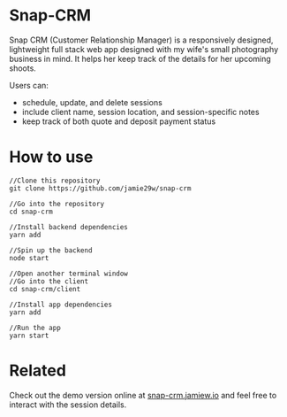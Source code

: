 # Snap-CRM

Snap CRM (Customer Relationship Manager) is a responsively designed, lightweight full stack web app designed with my wife's small photography business in mind. It helps her keep track of the details for her upcoming shoots.

Users can:
- schedule, update, and delete sessions
- include client name, session location, and session-specific notes
- keep track of both quote and deposit payment status

# How to use

```
//Clone this repository
git clone https://github.com/jamie29w/snap-crm

//Go into the repository
cd snap-crm

//Install backend dependencies
yarn add

//Spin up the backend
node start

//Open another terminal window
//Go into the client
cd snap-crm/client

//Install app dependencies
yarn add

//Run the app
yarn start
```

# Related

Check out the demo version online at [snap-crm.jamiew.io](http://snap-crm.jamiew.io) and feel free to interact with the session details.
